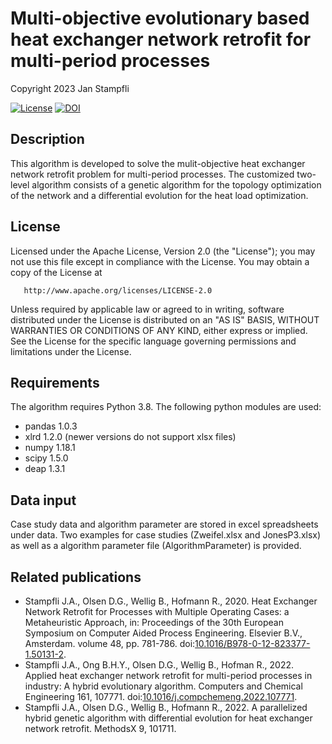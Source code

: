 # Multi-objective evolutionary based heat exchanger network retrofit for multi-period processes
Copyright 2023 Jan Stampfli

[![License](https://img.shields.io/badge/License-Apache%202.0-blue.svg)](https://opensource.org/licenses/Apache-2.0) [![DOI](https://zenodo.org/badge/DOI/10.5281/zenodo.4441114.svg)](https://doi.org/10.5281/zenodo.4441114)

## Description
   
   This algorithm is developed to solve the mulit-objective heat exchanger network retrofit problem for multi-period processes. The customized two-level algorithm consists of a genetic algorithm for the topology optimization of the network and a differential evolution for the heat load optimization.
## License

   Licensed under the Apache License, Version 2.0 (the "License");
   you may not use this file except in compliance with the License.
   You may obtain a copy of the License at

       http://www.apache.org/licenses/LICENSE-2.0

   Unless required by applicable law or agreed to in writing, software
   distributed under the License is distributed on an "AS IS" BASIS,
   WITHOUT WARRANTIES OR CONDITIONS OF ANY KIND, either express or implied.
   See the License for the specific language governing permissions and
   limitations under the License.


## Requirements
The algorithm requires Python 3.8. The following python modules are used:
- pandas 1.0.3
- xlrd 1.2.0 (newer versions do not support xlsx files)
- numpy 1.18.1
- scipy 1.5.0
- deap 1.3.1
## Data input
Case study data and algorithm parameter are stored in excel spreadsheets under data. Two examples for case studies (Zweifel.xlsx and JonesP3.xlsx) as well as a algorithm parameter file (AlgorithmParameter) is provided.
## Related publications
-  Stampfli J.A., Olsen D.G., Wellig B., Hofmann R., 2020. Heat Exchanger Network Retrofit for Processes with Multiple Operating Cases: a Metaheuristic Approach, in: Proceedings of the 30th European Symposium on Computer Aided Process Engineering. Elsevier B.V., Amsterdam. volume 48, pp. 781-786. doi:[10.1016/B978-0-12-823377-1.50131-2](https://doi.org/10.1016/B978-0-12-823377-1.50131-2).
- Stampfli J.A., Ong B.H.Y., Olsen D.G., Wellig B., Hofman R., 2022. Applied heat exchanger network retrofit for multi-period processes in industry: A hybrid evolutionary algorithm. Computers and Chemical Engineering 161, 107771. doi:[10.1016/j.compchemeng.2022.107771](https://doi.org/10.1016/j.compchemeng.2022.107771).
- Stampfli J.A., Olsen D.G., Wellig B., Hofmann R., 2022. A parallelized hybrid genetic algorithm with differential evolution for heat exchanger network retrofit. MethodsX 9, 101711.
